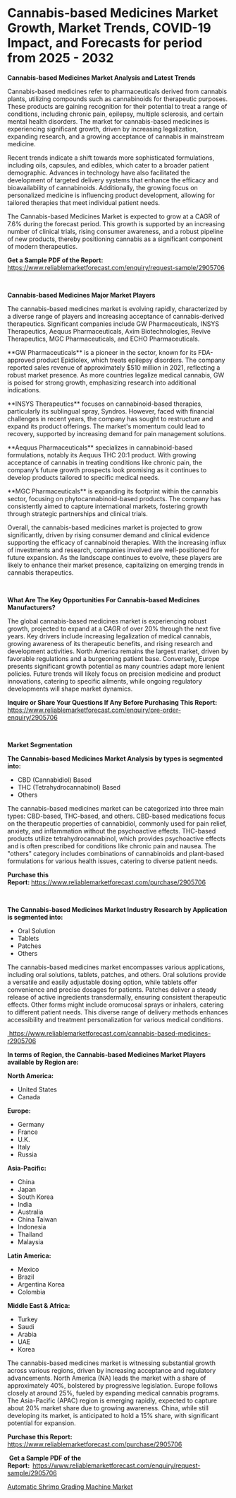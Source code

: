 <p><h1>Cannabis-based Medicines Market Growth, Market Trends, COVID-19 Impact, and Forecasts for period from 2025 - 2032</h1></p><p><strong>Cannabis-based Medicines Market Analysis and Latest Trends</strong></p>
<p><p>Cannabis-based medicines refer to pharmaceuticals derived from cannabis plants, utilizing compounds such as cannabinoids for therapeutic purposes. These products are gaining recognition for their potential to treat a range of conditions, including chronic pain, epilepsy, multiple sclerosis, and certain mental health disorders. The market for cannabis-based medicines is experiencing significant growth, driven by increasing legalization, expanding research, and a growing acceptance of cannabis in mainstream medicine.</p><p>Recent trends indicate a shift towards more sophisticated formulations, including oils, capsules, and edibles, which cater to a broader patient demographic. Advances in technology have also facilitated the development of targeted delivery systems that enhance the efficacy and bioavailability of cannabinoids. Additionally, the growing focus on personalized medicine is influencing product development, allowing for tailored therapies that meet individual patient needs.</p><p>The Cannabis-based Medicines Market is expected to grow at a CAGR of 7.6% during the forecast period. This growth is supported by an increasing number of clinical trials, rising consumer awareness, and a robust pipeline of new products, thereby positioning cannabis as a significant component of modern therapeutics.</p></p>
<p><strong>Get a Sample PDF of the Report:&nbsp;</strong> <a href="https://www.reliablemarketforecast.com/enquiry/request-sample/2905706?utm_campaign=2717&utm_medium=2&utm_source=Github&utm_content=ia&utm_term=12032025&utm_id=cannabis-based-medicines">https://www.reliablemarketforecast.com/enquiry/request-sample/2905706</a></p>
<p>&nbsp;</p>
<p><strong>Cannabis-based Medicines Major Market Players</strong></p>
<p><p>The cannabis-based medicines market is evolving rapidly, characterized by a diverse range of players and increasing acceptance of cannabis-derived therapeutics. Significant companies include GW Pharmaceuticals, INSYS Therapeutics, Aequus Pharmaceuticals, Axim Biotechnologies, Revive Therapeutics, MGC Pharmaceuticals, and ECHO Pharmaceuticals.</p><p>**GW Pharmaceuticals** is a pioneer in the sector, known for its FDA-approved product Epidiolex, which treats epilepsy disorders. The company reported sales revenue of approximately $510 million in 2021, reflecting a robust market presence. As more countries legalize medical cannabis, GW is poised for strong growth, emphasizing research into additional indications.</p><p>**INSYS Therapeutics** focuses on cannabinoid-based therapies, particularly its sublingual spray, Syndros. However, faced with financial challenges in recent years, the company has sought to restructure and expand its product offerings. The market's momentum could lead to recovery, supported by increasing demand for pain management solutions.</p><p>**Aequus Pharmaceuticals** specializes in cannabinoid-based formulations, notably its Aequus THC 20:1 product. With growing acceptance of cannabis in treating conditions like chronic pain, the company’s future growth prospects look promising as it continues to develop products tailored to specific medical needs.</p><p>**MGC Pharmaceuticals** is expanding its footprint within the cannabis sector, focusing on phytocannabinoid-based products. The company has consistently aimed to capture international markets, fostering growth through strategic partnerships and clinical trials.</p><p>Overall, the cannabis-based medicines market is projected to grow significantly, driven by rising consumer demand and clinical evidence supporting the efficacy of cannabinoid therapies. With the increasing influx of investments and research, companies involved are well-positioned for future expansion. As the landscape continues to evolve, these players are likely to enhance their market presence, capitalizing on emerging trends in cannabis therapeutics.</p></p>
<p>&nbsp;</p>
<p><strong>What Are The Key Opportunities For Cannabis-based Medicines Manufacturers?</strong></p>
<p><p>The global cannabis-based medicines market is experiencing robust growth, projected to expand at a CAGR of over 20% through the next five years. Key drivers include increasing legalization of medical cannabis, growing awareness of its therapeutic benefits, and rising research and development activities. North America remains the largest market, driven by favorable regulations and a burgeoning patient base. Conversely, Europe presents significant growth potential as many countries adapt more lenient policies. Future trends will likely focus on precision medicine and product innovations, catering to specific ailments, while ongoing regulatory developments will shape market dynamics.</p></p>
<p><strong>Inquire or Share Your Questions If Any Before Purchasing This Report:</strong> <a href="https://www.reliablemarketforecast.com/enquiry/pre-order-enquiry/2905706?utm_campaign=2717&utm_medium=2&utm_source=Github&utm_content=ia&utm_term=12032025&utm_id=cannabis-based-medicines">https://www.reliablemarketforecast.com/enquiry/pre-order-enquiry/2905706</a></p>
<p>&nbsp;</p>
<p><strong>Market Segmentation</strong></p>
<p><strong>The Cannabis-based Medicines Market Analysis by types is segmented into:</strong></p>
<p><ul><li>CBD (Cannabidiol) Based</li><li>THC (Tetrahydrocannabinol) Based</li><li>Others</li></ul></p>
<p><p>The cannabis-based medicines market can be categorized into three main types: CBD-based, THC-based, and others. CBD-based medications focus on the therapeutic properties of cannabidiol, commonly used for pain relief, anxiety, and inflammation without the psychoactive effects. THC-based products utilize tetrahydrocannabinol, which provides psychoactive effects and is often prescribed for conditions like chronic pain and nausea. The "others" category includes combinations of cannabinoids and plant-based formulations for various health issues, catering to diverse patient needs.</p></p>
<p><strong>Purchase this Report:&nbsp;</strong><a href="https://www.reliablemarketforecast.com/purchase/2905706?utm_campaign=2717&utm_medium=2&utm_source=Github&utm_content=ia&utm_term=12032025&utm_id=cannabis-based-medicines">https://www.reliablemarketforecast.com/purchase/2905706</a></p>
<p>&nbsp;</p>
<p><strong>The Cannabis-based Medicines Market Industry Research by Application is segmented into:</strong></p>
<p><ul><li>Oral Solution</li><li>Tablets</li><li>Patches</li><li>Others</li></ul></p>
<p><p>The cannabis-based medicines market encompasses various applications, including oral solutions, tablets, patches, and others. Oral solutions provide a versatile and easily adjustable dosing option, while tablets offer convenience and precise dosages for patients. Patches deliver a steady release of active ingredients transdermally, ensuring consistent therapeutic effects. Other forms might include oromucosal sprays or inhalers, catering to different patient needs. This diverse range of delivery methods enhances accessibility and treatment personalization for various medical conditions.</p></p>
<p><a href="https://www.reliablemarketforecast.com/cannabis-based-medicines-r2905706?utm_campaign=2717&utm_medium=2&utm_source=Github&utm_content=ia&utm_term=12032025&utm_id=cannabis-based-medicines">&nbsp;https://www.reliablemarketforecast.com/cannabis-based-medicines-r2905706</a></p>
<p><strong>In terms of Region, the Cannabis-based Medicines Market Players available by Region are:</strong></p>
<p>
    <p> <strong> North America: </strong>
        <ul>
            <li>United States</li>
            <li>Canada</li>
        </ul>
        </p> 
    <p> <strong> Europe: </strong>
        <ul>
            <li>Germany</li>
            <li>France</li>
            <li>U.K.</li>
            <li>Italy</li>
            <li>Russia</li>
        </ul>
        </p> 
    <p> <strong> Asia-Pacific: </strong>
        <ul>
            <li>China</li>
            <li>Japan</li>
            <li>South Korea</li>
            <li>India</li>
            <li>Australia</li>
            <li>China Taiwan</li>
            <li>Indonesia</li>
            <li>Thailand</li>
            <li>Malaysia</li>
        </ul>
        </p> 
    <p> <strong> Latin America: </strong>
        <ul>
            <li>Mexico</li>
            <li>Brazil</li>
            <li>Argentina Korea</li>
            <li>Colombia</li>
        </ul>
        </p> 
    <p> <strong> Middle East & Africa: </strong>
        <ul>
            <li>Turkey</li>
            <li>Saudi</li>
            <li>Arabia</li>
            <li>UAE</li>
            <li>Korea</li>
        </ul>
    </p>
    </p>
<p><p>The cannabis-based medicines market is witnessing substantial growth across various regions, driven by increasing acceptance and regulatory advancements. North America (NA) leads the market with a share of approximately 40%, bolstered by progressive legislation. Europe follows closely at around 25%, fueled by expanding medical cannabis programs. The Asia-Pacific (APAC) region is emerging rapidly, expected to capture about 20% market share due to growing awareness. China, while still developing its market, is anticipated to hold a 15% share, with significant potential for expansion.</p></p>
<p><strong>Purchase this Report: </strong><a href="https://www.reliablemarketforecast.com/purchase/2905706?utm_campaign=2717&utm_medium=2&utm_source=Github&utm_content=ia&utm_term=12032025&utm_id=cannabis-based-medicines">https://www.reliablemarketforecast.com/purchase/2905706</a></p>
<p>&nbsp;<strong>Get a Sample PDF of the Report:&nbsp;&nbsp;</strong><a href="https://www.reliablemarketforecast.com/enquiry/request-sample/2905706?utm_campaign=2717&utm_medium=2&utm_source=Github&utm_content=ia&utm_term=12032025&utm_id=cannabis-based-medicines">https://www.reliablemarketforecast.com/enquiry/request-sample/2905706</a></p>
<p><strong></strong></p>
<p><p><a href="https://github.com/latzerelfigo48/Market-Research-Report-List-1/blob/main/automatic-shrimp-grading-machine-market.md?utm_campaign=2717&utm_medium=2&utm_source=Github&utm_content=ia&utm_term=12032025&utm_id=cannabis-based-medicines">Automatic Shrimp Grading Machine Market</a></p></p>